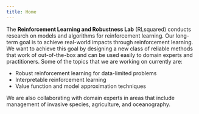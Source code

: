 ```yaml
---
title: Home
---
```


The **Reinforcement Learning and Robustness Lab** (RLsquared) conducts research on models and algorithms for reinforcement learning. Our long-term goal is to achieve real-world impacts through reinforcement learning. We want to achieve this goal by designing a new class of reliable methods that work of out-of-the-box and can be used easily to domain experts and practitioners. Some of the topics that we are working on currently are:

* Robust reinforcement learning for data-limited problems
* Interpretable reinforcement learning
* Value function and model approximation techniques

We are also collaborating with domain experts in areas that include management of invasive species, agriculture, and oceanography. 